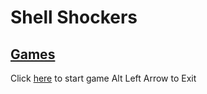 # Shell Shockers
## [Games](https://gatorgamer.github.io/games)

Click [here](https://gatorgamer.github.io/htmlfiles/shellshockers.html) to start game
Alt Left Arrow to Exit
